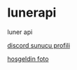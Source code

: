 # lunerapi
luner api

<a href="https://lbusiedcake7945.github.io/lunerapi/discord-sunucu-profil.html?sunucuadi=luner">discord sunucu profili</a>

<a href="https://lbusiedcake7945.github.io/lunerapi/hoşgeldin.html?username=busiedcake7945&avatar=busiedcake7945.png&server=mc+luner">hoşgeldin foto</a>
